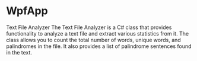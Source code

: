 # WpfApp
Text File Analyzer
The Text File Analyzer is a C# class that provides functionality to analyze a text file and extract various statistics from it. 
The class allows you to count the total number of words, unique words, and palindromes in the file. It also provides a list of palindrome sentences found in the text.